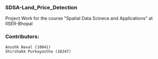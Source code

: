 ### SDSA-Land_Price_Detection
Project Work for the course "Spatial Data Scinece and Applications" at IISER-Bhopal



### Contributors:
    Anushk Naval (18041)
    Shirshakk Purkayastha (18247)



